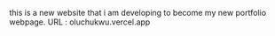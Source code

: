 this is a new website that i am developing to become my new portfolio webpage. URL : oluchukwu.vercel.app
